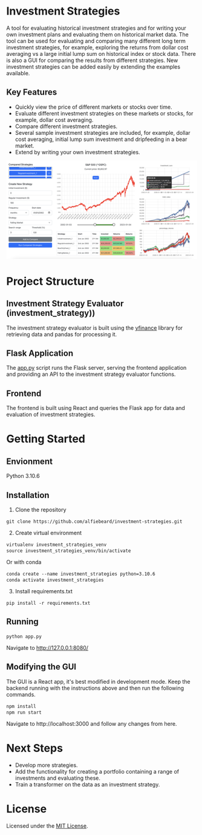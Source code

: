 # Investment Strategies
A tool for evaluating historical investment strategies and for writing your own investment plans and evaluating them on historical market data. The tool can be used for evaluating and comparing many different long term investment strategies, for example, exploring the returns from dollar cost averaging vs a large initial lump sum on historical index or stock data. There is also a GUI for comparing the results from different strategies. New investment strategies can be added easily by extending the examples available.

## Key Features
* Quickly view the price of different markets or stocks over time.
* Evaluate different investment strategies on these markets or stocks, for example, dollar cost averaging.
* Compare different investment strategies.
* Several sample investment strategies are included, for example, dollar cost averaging, initial lump sum investment and dripfeeding in a bear market.
* Extend by writing your own investment strategies.

![Screenshot of application](app_screenshot.png?raw=true "Investment Strategies")

# Project Structure

## Investment Strategy Evaluator (investment_strategy))
The investment strategy evaluator is built using the [yfinance](https://github.com/ranaroussi/yfinance) library for retrieving data and pandas for processing it.

## Flask Application
The [app.py](app.py) script runs the Flask server, serving the frontend application and providing an API to the investment strategy evaluator functions.

## Frontend
The frontend is built using React and queries the Flask app for data and evaluation of investment strategies.

# Getting Started

## Envionment
Python 3.10.6

## Installation
1. Clone the repository
```
git clone https://github.com/alfiebeard/investment-strategies.git
```
2. Create virtual environment
```
virtualenv investment_strategies_venv
source investment_strategies_venv/bin/activate
```
Or with conda
```
conda create --name investment_strategies python=3.10.6
conda activate investment_strategies
```
3. Install requirements.txt
```
pip install -r requirements.txt
```

## Running
```
python app.py
```
Navigate to http://127.0.0.1:8080/

## Modifying the GUI
The GUI is a React app, it's best modified in development mode. Keep the backend running with the instructions above and then run the following commands.
```
npm install
npm run start
```
Navigate to http://localhost:3000 and follow any changes from here.

# Next Steps
* Develop more strategies.
* Add the functionality for creating a portfolio containing a range of investments and evaluating these.
* Train a transformer on the data as an investment strategy.

# License
Licensed under the [MIT License](LICENSE.md).